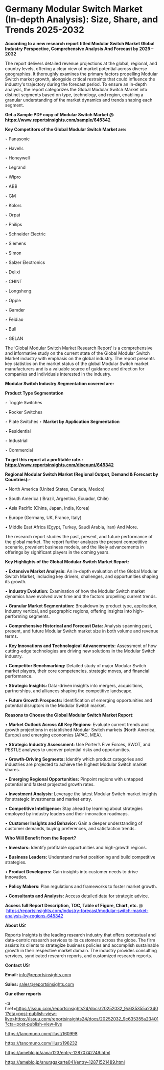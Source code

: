 # Germany Modular Switch Market (In-depth Analysis): Size, Share, and Trends 2025-2032

<strong>According to a new research report titled Modular Switch Market Global Industry Perspective, Comprehensive Analysis And Forecast by 2025 – 2032</strong>

The report delivers detailed revenue projections at the global, regional, and country levels, offering a clear view of market potential across diverse geographies. It thoroughly examines the primary factors propelling Modular Switch market growth, alongside critical restraints that could influence the industry's trajectory during the forecast period. To ensure an in-depth analysis, the report categorizes the Global Modular Switch Market into distinct segments based on type, technology, and region, enabling a granular understanding of the market dynamics and trends shaping each segment.

<strong>Get a Sample PDF copy of Modular Switch Market </strong><strong>@<a href=https://www.reportsinsights.com/sample/645342 style=color:#0000ff;> https://www.reportsinsights.com/sample/645342</a></strong></font>

<strong>Key Competitors of the Global Modular Switch Market are:</strong>

‣ Panasonic

‣ Havells

‣ Honeywell

‣ Legrand

‣ Wipro

‣ ABB

‣ GM

‣ Kolors

‣ Orpat

‣ Philips

‣ Schneider Electric

‣ Siemens

‣ Simon

‣ Salzer Electronics

‣ Delixi

‣ CHINT

‣ Longsheng

‣ Opple

‣ Gamder

‣ Feidiao

‣ Bull

‣ GELAN

The ‘Global Modular Switch Market Research Report’ is a comprehensive and informative study on the current state of the Global Modular Switch Market industry with emphasis on the global industry. The report presents key statistics on the market status of the global Modular Switch market manufacturers and is a valuable source of guidance and direction for companies and individuals interested in the industry.

<strong>Modular Switch Industry Segmentation covered are:</strong>

<strong>Product Type Segmentation</strong>

‣ Toggle Switches

‣ Rocker Switches

‣ Plate Switches
‣ 
<strong>Market by Application Segmentation</strong>

‣ Residential

‣ Industrial

‣ Commercial

<strong>To get this report at a profitable rate.: <a href=https://www.reportsinsights.com/discount/645342 style=color:#0000ff;>https://www.reportsinsights.com/discount/645342</a></strong></font>

<strong>Regional Modular Switch Market (Regional Output, Demand &amp; Forecast by Countries):-</strong>

• North America (United States, Canada, Mexico)

• South America ( Brazil, Argentina, Ecuador, Chile)

• Asia Pacific (China, Japan, India, Korea)

• Europe (Germany, UK, France, Italy)

• Middle East Africa (Egypt, Turkey, Saudi Arabia, Iran) And More.

The research report studies the past, present, and future performance of the global market. The report further analyzes the present competitive scenario, prevalent business models, and the likely advancements in offerings by significant players in the coming years.

<strong>Key Highlights of the Global Modular Switch Market Report:</strong>

• <strong>Extensive Market Analysis:</strong> An in-depth evaluation of the Global Modular Switch Market, including key drivers, challenges, and opportunities shaping its growth.

• <strong>Industry Evolution:</strong> Examination of how the Modular Switch market dynamics have evolved over time and the factors propelling current trends.

• <strong>Granular Market Segmentation:</strong> Breakdown by product type, application, industry vertical, and geographic regions, offering insights into high-performing segments.

• <strong>Comprehensive Historical and Forecast Data:</strong> Analysis spanning past, present, and future Modular Switch market size in both volume and revenue terms.

• <strong>Key Innovations and Technological Advancements:</strong> Assessment of how cutting-edge technologies are driving new solutions in the Modular Switch industry.

• <strong>Competitor Benchmarking:</strong> Detailed study of major Modular Switch market players, their core competencies, strategic moves, and financial performance.

• <strong>Strategic Insights:</strong> Data-driven insights into mergers, acquisitions, partnerships, and alliances shaping the competitive landscape.

• <strong>Future Growth Prospects:</strong> Identification of emerging opportunities and potential disruptors in the Modular Switch market.

<strong>Reasons to Choose the Global Modular Switch Market Report:</strong>

• <strong>Market Outlook Across All Key Regions:</strong> Evaluate current trends and growth projections in established Modular Switch markets (North America, Europe) and emerging economies (APAC, MEA).

• <strong>Strategic Industry Assessment:</strong> Use Porter’s Five Forces, SWOT, and PESTLE analyses to uncover potential risks and opportunities.

• <strong>Growth-Driving Segments:</strong> Identify which product categories and industries are projected to achieve the highest Modular Switch market shares.

• <strong>Emerging Regional Opportunities:</strong> Pinpoint regions with untapped potential and fastest projected growth rates.

• <strong>Investment Analysis:</strong> Leverage the latest Modular Switch market insights for strategic investments and market entry.

• <strong>Competitive Intelligence:</strong> Stay ahead by learning about strategies employed by industry leaders and their innovation roadmaps.

• <strong>Customer Insights and Behavior:</strong> Gain a deeper understanding of customer demands, buying preferences, and satisfaction trends.

<strong>Who Will Benefit from the Report?</strong>

• <strong>Investors:</strong> Identify profitable opportunities and high-growth regions.

• <strong>Business Leaders:</strong> Understand market positioning and build competitive strategies.

• <strong>Product Developers:</strong> Gain insights into customer needs to drive innovation.

• <strong>Policy Makers:</strong> Plan regulations and frameworks to foster market growth.

• <strong>Consultants and Analysts:</strong> Access detailed data for strategic advice.
</ul>
<strong>Access full Report Description, TOC, Table of Figure, Chart, etc. </strong>@  <a href=https://reportsinsights.com/industry-forecast/modular-switch-market-analysis-by-regions-645342 style=color:#0000ff;>https://reportsinsights.com/industry-forecast/modular-switch-market-analysis-by-regions-645342</a></font>

<strong><strong>About US</strong>:</strong>

Reports Insights is the leading research industry that offers contextual and data-centric research services to its customers across the globe. The firm assists its clients to strategize business policies and accomplish sustainable growth in their respective market domain. The industry provides consulting services, syndicated research reports, and customized research reports.

<strong>Contact US:</strong>

<p class=""""><b>Email:</b> <a href=mailto:info@reportsinsights.com>info@reportsinsights.com</a></p>
<p class=""""><b>Sales:</b> <a href=mailto:sales@reportsinsights.com>sales@reportsinsights.com</a></p>

<strong>Our other reports</strong>

<a href=https://issuu.com/reportsinsights24/docs/20252032_9c635355a23401?cta=post-publish-view-live>https://issuu.com/reportsinsights24/docs/20252032_9c635355a23401?cta=post-publish-view-live</a>

<a href=https://tanomuno.com/illust/160998>https://tanomuno.com/illust/160998</a>

<a href=https://tanomuno.com/illust/196232>https://tanomuno.com/illust/196232</a>

<a href=https://ameblo.jp/aanar123/entry-12870742749.html>https://ameblo.jp/aanar123/entry-12870742749.html</a>

<a href=https://ameblo.jp/anuragakarte041/entry-12871521489.html>https://ameblo.jp/anuragakarte041/entry-12871521489.html</a>
